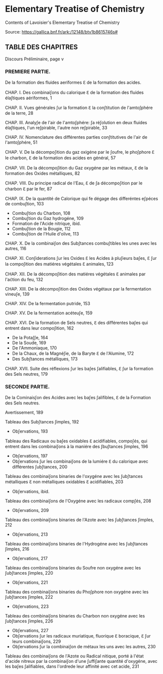 # Elementary Treatise of Chemistry

Contents of Lavoisier's Elementary Treatise of Chemistry

Source: https://gallica.bnf.fr/ark:/12148/btv1b8615746s#

## TABLE DES CHAPITRES

Discours Préliminaire, page v

### PREMIERE PARTIE.

De la formation des fluides aeriformes ℇ de la formation des acides.

CHAP. I. Des combinaiʃons du calorique ℇ de la formation des fluides élaʃtiques aériformes, 1

CHAP. II. Vues générales ʃur la formation ℇ la conʃtitution de l'amtoʃphére de la terre, 28

CHAP. III. Analyʃe de l'air de l'amtoʃphére: ʃa réʃolution en deux fluides élaʃtiques, l'un reʃpirable, l'autre non reʃpirable, 33

CHAP. IV. Nomenclature des différentes parties conʃtitutives de l'air de l'amtoʃphére, 51

CHAP. V. De la décompoʃition du gaz oxigéne par le ʃoufre, le phoʃphore ℇ le charbon, ℇ de la formation des acides en général, 57

CHAP. VII. De la décompoʃition du Gaz oxygéne par les métaux, ℇ de la formation des Oxides métalliques, 82

CHAP. VIII. Du principe radical de l'Eau, ℇ de ʃa décompoʃition par le charbon ℇ par le fer, 87

CHAP. IX. De la quantité de Calorique qui fe dégage des differéntes eʃpéces de combuʃtion, 103

- Combuʃtion du Charbon, 108
- Combuʃtion du Gaz hydrogéne, 109
- Formation de l'Acide nitrique, ibid.
- Combuʃtion de la Bougie, 112
- Combuʃtion de l'Huile d'olive, 113

CHAP. X. De la combinaiʃon des Subʃtances combuʃtibles les unes avec les autres, 116

CHAP. XI. Conʃiderations ʃur les Oxides ℇ les Acides à pluʃieurs baʃes, ℇ ʃur la compoʃition des matiéres végétales ℇ animales, 123

CHAP. XII. De la décompoʃition des matiéres végétales ℇ animales par l'aćtion du feu, 132

CHAP. XIII. De la décompoʃition des Oxides végétaux par la fermentation vineuʃe, 139

CHAP. XIV. De la fermentation putride, 153

CHAP. XV. De la fermentation acéteuʃe, 159

CHAP. XVI. De la formation de Sels neutres, ℇ des différentes baʃes qui entrent dans leur compoʃition, 162

- De la Potaʃʃe, 164
- De la Soude, 169
- De l'Ammoniaque, 170
- De la Chaux, de la Magnéʃie, de la Baryte ℇ de l'Alumine, 172
- Des Subʃtances métalliques, 173

CHAP. XVII. Suite des réflexions ʃur les baʃes ʃalifiables, ℇ ʃur la formation des Sels neutres, 179

### SECONDE PARTIE.

De la Cominaisʃon des Acides avec les baʃes ʃalifibles, ℇ de la Formation des Sels neutres.

Avertissement, 189

Tableau des Subʃtances ʃimples, 192

- Obʃervations, 193

Tableau des Radicaux ou baʃes oxidables ℇ acidifiables, compoʃés, qui entrent dans les combinaiʃons à la maniére des ʃbuʃtances ʃimples, 196

- Obʃervations, 197
- Obʃervations ʃur les combinaiʃons de la lumiére ℇ du calorique avec différentes ʃubʃtances, 200

Tableau des combinaiʃons binaries de l'oxygéne avec les ʃubʃtances métalliques ℇ non métalliques oxidables ℇ acidifiables, 203

- Obʃervations, ibid.

Tableau des combinaiʃons de l'Oxygéne avec les radicaux compʃés, 208

- Obʃervations, 209

Tableau des combinaiʃons binaries de l'Azote avec les ʃubʃtances ʃimples, 212

- Obʃervations, 213

Tableau des combinaiʃons binaries de l'Hydrogéne avec les ʃubʃtances ʃimples, 216

- Obʃervations, 217

Tableau des combinaiʃons binaries du Soufre non oxygéne avec les ʃubʃtances ʃimples, 220

- Obʃervations, 221

Tableau des combinaiʃons binaries du Phoʃphore non oxygéne avec les ʃubʃtances ʃimples, 222

- Obʃervations, 223

Tableau des combinaiʃons binaries du Charbon non oxygéne avec les ʃubʃtances ʃimples, 226

- Obʃervations, 227
- Obʃervations ʃur les radicaux muriatique, fluorique ℇ boracique, ℇ ʃur leurs combinaiʃons, 229
- Obʃervations ʃur la combinaiʃon de métaux les uns avec les autres, 230

Tableau des combinaiʃons de l'Azote ou Radical nitique, porté à l'état d'acide nitreux par la combinaiʃon d'une ʃuffiʃante quantité d'oxygéne, avec les baʃes ʃalifiables, dans l'ordrede leur affinité avec cet acide, 231

